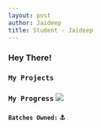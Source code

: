 ```yaml
---
layout: post
author: Jaideep
title: Student - Jaideep
---
```

### Hey There!

### `My Projects`
### `My Progress`  ![](https://progress-bar.dev/30)
#### `Batches Owned:` ⚓
